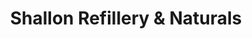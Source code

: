 ---
title: "Shallon Refillery & Naturals"
url: /brentwood-bay/shallon-refillery-und-naturals/
shop: Dorfladen
---